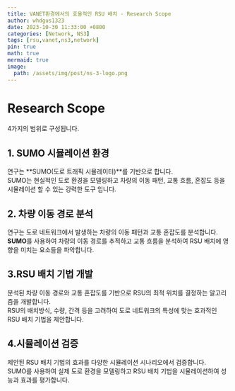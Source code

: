 ```yaml
---
title: VANET환경에서의 효율적인 RSU 배치 - Research Scope
author: whdgus1323
date: 2023-10-30 11:33:00 +0800
categories: [Network, NS3]
tags: [rsu,vanet,ns3,network]
pin: true
math: true
mermaid: true
image:
  path: /assets/img/post/ns-3-logo.png
---
```


# Research Scope
4가지의 범위로 구성됩니다.

## 1. SUMO 시뮬레이션 환경

연구는 **SUMO(도로 트래픽 시뮬레이터)**를 기반으로 합니다.\
SUMO는 현실적인 도로 환경을 모델링하고 차량의 이동 패턴, 교통 흐름, 혼잡도 등을 시뮬레이션 할 수 있는
강력한 도구 입니다.

## 2. 차량 이동 경로 분석

연구는 도로 네트워크에서 발생하는 차량의 이동 패턴과 교통 혼잡도를 분석합니다.\
**SUMO**를 사용하여 차량의 이동 경로를 추적하고 교통 흐름을 분석하여 RSU 배치에 영향을 미치는
요소들을 파악합니다.

## 3.RSU 배치 기법 개발

분석된 차량 이동 경로와 교통 혼잡도를 기반으로 RSU의 최적 위치를 결정하는 알고리즘을 개발합니다.\
RSU의 배치방식, 수량, 간격 등을 고려하여 도로 네트워크의 특성에 맞는 효과적인 RSU 배치 기법을 제안합니다.

## 4.시뮬레이션 검증

제안된 RSU 배치 기법의 효과를 다양한 시뮬레이션 시나리오에서 검증합니다.\
SUMO를 사용하여 실제 도로 환경을 모델링하고 RSU 배치 기법을 시뮬레이션하여 성능과 효과를 평가합니다.